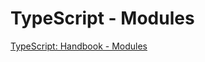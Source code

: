 # TypeScript - Modules

[TypeScript: Handbook - Modules](https://www.typescriptlang.org/docs/handbook/modules.html)
